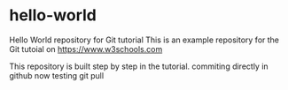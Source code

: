 # hello-world
Hello World repository for Git tutorial
This is an example repository for the Git tutoial on https://www.w3schools.com

This repository is built step by step in the tutorial.
commiting directly in github
now testing git pull
